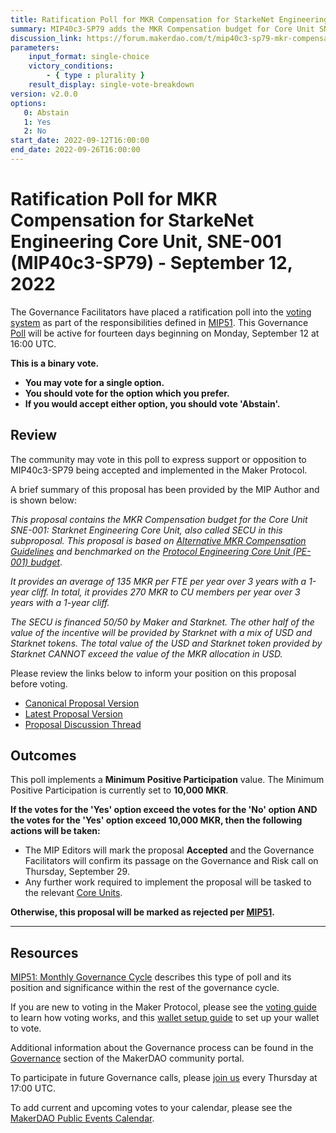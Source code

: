 ```yaml
---
title: Ratification Poll for MKR Compensation for StarkeNet Engineering Core Unit, SNE-001 (MIP40c3-SP79) - September 12, 2022
summary: MIP40c3-SP79 adds the MKR Compensation budget for Core Unit SNE-001: Starknet Engineering Core Unit.
discussion_link: https://forum.makerdao.com/t/mip40c3-sp79-mkr-compensation-for-starkenet-engineering-core-unit-sne-001/17042
parameters:
    input_format: single-choice
    victory_conditions:
        - { type : plurality }
    result_display: single-vote-breakdown
version: v2.0.0
options:
   0: Abstain
   1: Yes
   2: No
start_date: 2022-09-12T16:00:00
end_date: 2022-09-26T16:00:00
---
```

# Ratification Poll for MKR Compensation for StarkeNet Engineering Core Unit, SNE-001 (MIP40c3-SP79) - September 12, 2022

The Governance Facilitators have placed a ratification poll into the [voting system](https://vote.makerdao.com/polling) as part of the responsibilities defined in [MIP51](https://mips.makerdao.com/mips/details/MIP51). This Governance [Poll](https://community-development.makerdao.com/en/learn/governance/on-chain-gov) will be active for fourteen days beginning on Monday, September 12 at 16:00 UTC.

**This is a binary vote.**
- **You may vote for a single option.**
- **You should vote for the option which you prefer.**
- **If you would accept either option, you should vote 'Abstain'.**

## Review

The community may vote in this poll to express support or opposition to MIP40c3-SP79 being accepted and implemented in the Maker Protocol.

A brief summary of this proposal has been provided by the MIP Author and is shown below:

*This proposal contains the MKR Compensation budget for the Core Unit SNE-001: Starknet Engineering Core Unit, also called SECU in this subproposal. This proposal is based on [Alternative MKR Compensation Guidelines](https://forum.makerdao.com/t/mip56-alternative-mkr-compensation-guidelines/9230) and benchmarked on the [Protocol Engineering Core Unit (PE-001) budget](https://forum.makerdao.com/t/mip40c3-sp68-modify-protocol-engineering-core-unit-budget-pe-001/13797)*.

*It provides an average of 135 MKR per FTE per year over 3 years with a 1-year cliff. In total, it provides 270 MKR to CU members per year over 3 years with a 1-year cliff.*

*The SECU is financed 50/50 by Maker and Starknet. The other half of the value of the incentive will be provided by Starknet with a mix of USD and Starknet tokens. The total value of the USD and Starknet token provided by Starknet CANNOT exceed the value of the MKR allocation in USD.*

Please review the links below to inform your position on this proposal before voting.
* [Canonical Proposal Version](https://github.com/makerdao/mips/blob/115e97a7abd977b192ff67c2a7b1da9663e88c77/MIP40/MIP40c3-Subproposals/MIP40c3-SP79.md)
* [Latest Proposal Version](https://mips.makerdao.com/mips/details/MIP40c3SP79)
* [Proposal Discussion Thread](https://forum.makerdao.com/t/mip40c3-sp79-mkr-compensation-for-starkenet-engineering-core-unit-sne-001/17042)

## Outcomes

This poll implements a **Minimum Positive Participation** value. The Minimum Positive Participation is currently set to **10,000 MKR**.

**If the votes for the 'Yes' option exceed the votes for the 'No' option AND the votes for the 'Yes' option exceed 10,000 MKR, then the following actions will be taken:**
* The MIP Editors will mark the proposal **Accepted** and the Governance Facilitators will confirm its passage on the Governance and Risk call on Thursday, September 29.
* Any further work required to implement the proposal will be tasked to the relevant [Core Units](https://mips.makerdao.com/mips/details/MIP38#mip38c2-core-unit-state).

**Otherwise, this proposal will be marked as rejected per [MIP51](https://mips.makerdao.com/mips/details/MIP51#mip51c2-ratification-poll).**

---

## Resources

[MIP51: Monthly Governance Cycle](https://mips.makerdao.com/mips/details/MIP51) describes this type of poll and its position and significance within the rest of the governance cycle.

If you are new to voting in the Maker Protocol, please see the [voting guide](https://community-development.makerdao.com/en/learn/governance/how-voting-works/) to learn how voting works, and this [wallet setup guide](https://community-development.makerdao.com/en/learn/governance/voting-setup/) to set up your wallet to vote.

Additional information about the Governance process can be found in the [Governance](https://community-development.makerdao.com/en/learn/governance) section of the MakerDAO community portal.

To participate in future Governance calls, please [join us](https://github.com/makerdao/community/tree/master/governance/governance-and-risk-meetings) every Thursday at 17:00 UTC.

To add current and upcoming votes to your calendar, please see the [MakerDAO Public Events Calendar](https://calendar.google.com/calendar/embed?src=makerdao.com_3efhm2ghipksegl009ktniomdk%40group.calendar.google.com&ctz=UTC&mode=week&showCalendars=0&showPrint=0).
